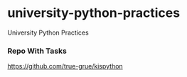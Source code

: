 # university-python-practices
University Python Practices 

### Repo With Tasks
https://github.com/true-grue/kispython
